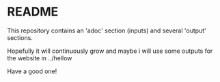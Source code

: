# README

This repository contains an 'adoc' section (inputs) and several 'output' sections.

Hopefully it will continuously grow and maybe i will use some outputs for the website in ../hellow

Have a good one!
